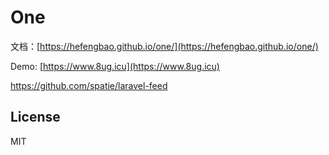 # One

文档：[https://hefengbao.github.io/one/](https://hefengbao.github.io/one/)   

Demo: [https://www.8ug.icu](https://www.8ug.icu)

https://github.com/spatie/laravel-feed

## License

MIT
